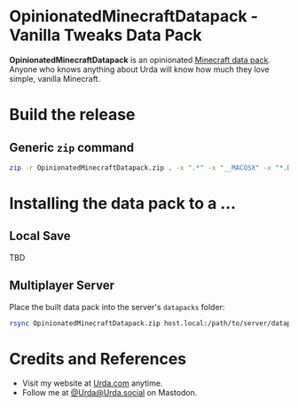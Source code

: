 # OpinionatedMinecraftDatapack - Vanilla Tweaks Data Pack

**OpinionatedMinecraftDatapack** is an opinionated [Minecraft data pack](https://minecraft.wiki/w/Data_pack).
Anyone who knows anything about Urda will know how much they love simple, vanilla Minecraft.

# Build the release

## Generic `zip` command

```bash
zip -r OpinionatedMinecraftDatapack.zip . -x ".*" -x "__MACOSX" -x "*.DS_Store"
```

# Installing the data pack to a ...

## Local Save

TBD

## Multiplayer Server

Place the built data pack into the server's `datapacks` folder:

```bash
rsync OpinionatedMinecraftDatapack.zip host.local:/path/to/server/datapacks/OpinionatedMinecraftDatapack.zip
```

# Credits and References

- Visit my website at [Urda.com](https://urda.com) anytime.
- Follow me at [@Urda@Urda.social](https://urda.social/@urda) on Mastodon.

